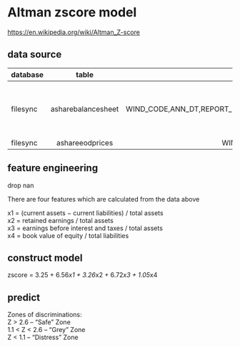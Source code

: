 # Altman zscore model
https://en.wikipedia.org/wiki/Altman_Z-score
## data source

| database | table | item | decription |
|:------------- |:---------------:| :-------------:| :-------------:|
| filesync      |asharebalancesheet |WIND_CODE,ANN_DT,REPORT_PERIOD,TOT_CUR_ASSETS,TOT_CUR_LIAB,TOT_ASSETS,TOT_LIAB,TOT_SHRHLDR_EQY_INCL_MIN_INT| equity code, announce date, report period
| filesync      |ashareeodprices    |WIND_CODE,ANN_DT,REPORT_PERIOD,S_FA_EBIT,S_FA_RETAINEDEARNINGS | 

## feature engineering
drop nan

There are four features which are calculated from the data above

x1 = (current assets − current liabilities) / total assets </br>
x2 = retained earnings / total assets </br>
x3 = earnings before interest and taxes / total assets </br>
x4 = book value of equity / total liabilities </br>

## construct model
zscore = 3.25 + 6.56*x1 + 3.26*x2 + 6.72*x3 + 1.05*x4

## predict
Zones of discriminations:</br>
Z > 2.6 – “Safe” Zone</br>
1.1 < Z < 2.6 – “Grey” Zone</br>
Z < 1.1 – “Distress” Zone</br>
